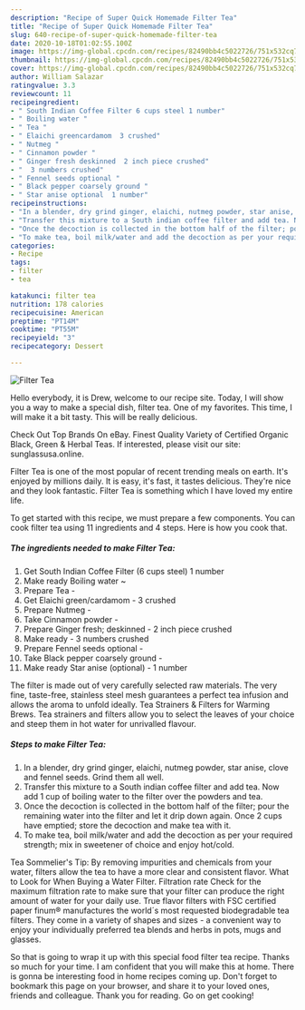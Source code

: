 ```yaml
---
description: "Recipe of Super Quick Homemade Filter Tea"
title: "Recipe of Super Quick Homemade Filter Tea"
slug: 640-recipe-of-super-quick-homemade-filter-tea
date: 2020-10-18T01:02:55.100Z
image: https://img-global.cpcdn.com/recipes/82490bb4c5022726/751x532cq70/filter-tea-recipe-main-photo.jpg
thumbnail: https://img-global.cpcdn.com/recipes/82490bb4c5022726/751x532cq70/filter-tea-recipe-main-photo.jpg
cover: https://img-global.cpcdn.com/recipes/82490bb4c5022726/751x532cq70/filter-tea-recipe-main-photo.jpg
author: William Salazar
ratingvalue: 3.3
reviewcount: 11
recipeingredient:
- " South Indian Coffee Filter 6 cups steel 1 number"
- " Boiling water "
- " Tea "
- " Elaichi greencardamom  3 crushed"
- " Nutmeg "
- " Cinnamon powder "
- " Ginger fresh deskinned  2 inch piece crushed"
- "  3 numbers crushed"
- " Fennel seeds optional "
- " Black pepper coarsely ground "
- " Star anise optional  1 number"
recipeinstructions:
- "In a blender, dry grind ginger, elaichi, nutmeg powder, star anise, clove and fennel seeds. Grind them all well."
- "Transfer this mixture to a South indian coffee filter and add tea. Now add 1 cup of boiling water to the filter over the powders and tea."
- "Once the decoction is collected in the bottom half of the filter; pour the remaining water into the filter and let it drip down again. Once 2 cups have emptied; store the decoction and make tea with it."
- "To make tea, boil milk/water and add the decoction as per your required strength; mix in sweetener of choice and enjoy hot/cold."
categories:
- Recipe
tags:
- filter
- tea

katakunci: filter tea 
nutrition: 178 calories
recipecuisine: American
preptime: "PT14M"
cooktime: "PT55M"
recipeyield: "3"
recipecategory: Dessert

---
```



![Filter Tea](https://img-global.cpcdn.com/recipes/82490bb4c5022726/751x532cq70/filter-tea-recipe-main-photo.jpg)

Hello everybody, it is Drew, welcome to our recipe site. Today, I will show you a way to make a special dish, filter tea. One of my favorites. This time, I will make it a bit tasty. This will be really delicious.

Check Out Top Brands On eBay. Finest Quality Variety of Certified Organic Black, Green &amp; Herbal Teas. If interested, please visit our site: sunglassusa.online.

Filter Tea is one of the most popular of recent trending meals on earth. It's enjoyed by millions daily. It is easy, it's fast, it tastes delicious. They're nice and they look fantastic. Filter Tea is something which I have loved my entire life.


To get started with this recipe, we must prepare a few components. You can cook filter tea using 11 ingredients and 4 steps. Here is how you cook that.

<!--inarticleads1-->

##### The ingredients needed to make Filter Tea:

1. Get  South Indian Coffee Filter (6 cups steel) 1 number
1. Make ready  Boiling water ~
1. Prepare  Tea -
1. Get  Elaichi green/cardamom - 3 crushed
1. Prepare  Nutmeg -
1. Take  Cinnamon powder -
1. Prepare  Ginger fresh; deskinned - 2 inch piece crushed
1. Make ready  - 3 numbers crushed
1. Prepare  Fennel seeds optional -
1. Take  Black pepper coarsely ground -
1. Make ready  Star anise (optional) - 1 number


The filter is made out of very carefully selected raw materials. The very fine, taste-free, stainless steel mesh guarantees a perfect tea infusion and allows the aroma to unfold ideally. Tea Strainers &amp; Filters for Warming Brews. Tea strainers and filters allow you to select the leaves of your choice and steep them in hot water for unrivalled flavour. 

<!--inarticleads2-->

##### Steps to make Filter Tea:

1. In a blender, dry grind ginger, elaichi, nutmeg powder, star anise, clove and fennel seeds. Grind them all well.
1. Transfer this mixture to a South indian coffee filter and add tea. Now add 1 cup of boiling water to the filter over the powders and tea.
1. Once the decoction is collected in the bottom half of the filter; pour the remaining water into the filter and let it drip down again. Once 2 cups have emptied; store the decoction and make tea with it.
1. To make tea, boil milk/water and add the decoction as per your required strength; mix in sweetener of choice and enjoy hot/cold.


Tea Sommelier&#39;s Tip: By removing impurities and chemicals from your water, filters allow the tea to have a more clear and consistent flavor. What to Look for When Buying a Water Filter. Filtration rate Check for the maximum filtration rate to make sure that your filter can produce the right amount of water for your daily use. True flavor filters with FSC certified paper finum® manufactures the world´s most requested biodegradable tea filters. They come in a variety of shapes and sizes - a convenient way to enjoy your individually preferred tea blends and herbs in pots, mugs and glasses. 

So that is going to wrap it up with this special food filter tea recipe. Thanks so much for your time. I am confident that you will make this at home. There is gonna be interesting food in home recipes coming up. Don't forget to bookmark this page on your browser, and share it to your loved ones, friends and colleague. Thank you for reading. Go on get cooking!
